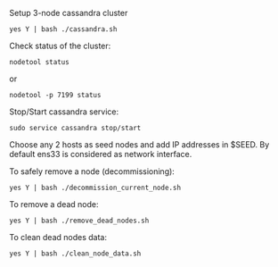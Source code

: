 Setup 3-node cassandra cluster
    
    yes Y | bash ./cassandra.sh
    
Check status of the cluster:

    nodetool status
    
or

    nodetool -p 7199 status
    
Stop/Start cassandra service:
    
    sudo service cassandra stop/start
    
Choose any 2 hosts as seed nodes and add IP addresses in $SEED. By default ens33 is considered as network interface.

To safely remove a node (decommissioning):

    yes Y | bash ./decommission_current_node.sh

To remove a dead node: 

    yes Y | bash ./remove_dead_nodes.sh
    
To clean dead nodes data:

    yes Y | bash ./clean_node_data.sh
   
